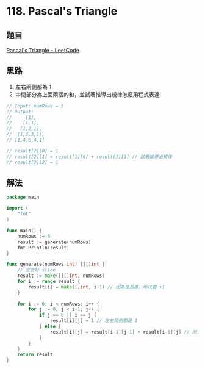 # 118. Pascal's Triangle

## 題目

[Pascal's Triangle - LeetCode](https://leetcode.com/problems/pascals-triangle/)

## 思路

1. 左右兩側都為 1
2. 中間部分為上面兩個的和，並試著推導出規律怎麼用程式表達

```go
// Input: numRows = 5
// Output:
//     [1],
//    [1,1],
//   [1,2,1],
//  [1,3,3,1],
// [1,4,6,4,1]

// result[2][0] = 1
// result[2][1] = result[1][0] + result[1][1] // 試著推導出規律
// result[2][2] = 1
```

## 解法

```go
package main

import (
	"fmt"
)

func main() {
	numRows := 6
	result := generate(numRows)
	fmt.Println(result)
}

func generate(numRows int) [][]int {
	// 宣告好 slice
	result := make([][]int, numRows)
	for i := range result {
		result[i] = make([]int, i+1) // 因為是長度，所以要 +1
	}

	for i := 0; i < numRows; i++ {
		for j := 0; j < i+1; j++ {
			if j == 0 || i == j {
				result[i][j] = 1 // 左右兩側都是 1
			} else {
				result[i][j] = result[i-1][j-1] + result[i-1][j] // 用上面推導出來的規律
			}
		}
	}
	return result
}
```